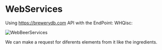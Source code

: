 # WebServices

Using https://brewerydb.com API  with the EndPoint: WHQisc:

![WebBeerServices](https://user-images.githubusercontent.com/49220228/75939815-b2091600-5e61-11ea-97b2-001117f7fc84.gif)

We can make a request for diferents elements from it like the ingredients.

